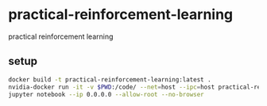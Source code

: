# practical-reinforcement-learning
practical reinforcement learning

## setup
```bash
docker build -t practical-reinforcement-learning:latest .
nvidia-docker run -it -v $PWD:/code/ --net=host --ipc=host practical-reinforcement-learning:latest /bin/bash
jupyter notebook --ip 0.0.0.0 --allow-root --no-browser
```
